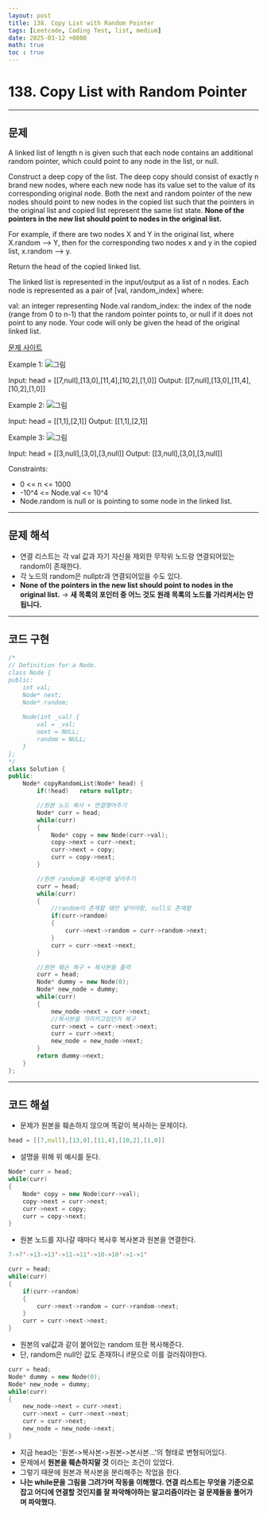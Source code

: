 ```yaml
---
layout: post
title: 138. Copy List with Random Pointer
tags: [Leetcode, Coding Test, list, medium]
date: 2025-03-12 +0800
math: true
toc : true
---
```




# 138. Copy List with Random Pointer



****


## 문제

A linked list of length n is given such that each node contains an additional random pointer, which could point to any node in the list, or null.

Construct a deep copy of the list. The deep copy should consist of exactly n brand new nodes, where each new node has its value set to the value of its corresponding original node. Both the next and random pointer of the new nodes should point to new nodes in the copied list such that the pointers in the original list and copied list represent the same list state. **None of the pointers in the new list should point to nodes in the original list.**

For example, if there are two nodes X and Y in the original list, where X.random --> Y, then for the corresponding two nodes x and y in the copied list, x.random --> y.

Return the head of the copied linked list.

The linked list is represented in the input/output as a list of n nodes. Each node is represented as a pair of [val, random_index] where:

val: an integer representing Node.val
random_index: the index of the node (range from 0 to n-1) that the random pointer points to, or null if it does not point to any node.
Your code will only be given the head of the original linked list.

[문제 사이트](https://leetcode.com/problems/copy-list-with-random-pointer/description/?envType=study-plan-v2&envId=top-interview-150) 

Example 1:
![그림](https://assets.leetcode.com/uploads/2019/12/18/e1.png)

Input: head = [[7,null],[13,0],[11,4],[10,2],[1,0]]
Output: [[7,null],[13,0],[11,4],[10,2],[1,0]]


Example 2:
![그림](https://assets.leetcode.com/uploads/2019/12/18/e2.png)

Input: head = [[1,1],[2,1]]
Output: [[1,1],[2,1]]


Example 3:
![그림](https://assets.leetcode.com/uploads/2019/12/18/e3.png)

Input: head = [[3,null],[3,0],[3,null]]
Output: [[3,null],[3,0],[3,null]]
 

Constraints:

- 0 <= n <= 1000
- -10^4 <= Node.val <= 10^4
- Node.random is null or is pointing to some node in the linked list.



****

## 문제 해석
- 연결 리스트는 각 val 값과 자기 자신을 제외한 무작위 노드랑 연결되어있는 random이 존재한다.
- 각 노드의 random은 nullptr과 연결되어있을 수도 있다.
- **None of the pointers in the new list should point to nodes in the original list.** -> **새 목록의 포인터 중 어느 것도 원래 목록의 노드를 가리켜서는 안 됩니다.**



****


## 코드 구현

```cpp
/*
// Definition for a Node.
class Node {
public:
    int val;
    Node* next;
    Node* random;
    
    Node(int _val) {
        val = _val;
        next = NULL;
        random = NULL;
    }
};
*/
class Solution {
public:
    Node* copyRandomList(Node* head) {
        if(!head)   return nullptr;

        //원본 노드 복사 + 연결맺어주기
        Node* curr = head;
        while(curr)
        {
            Node* copy = new Node(curr->val);
            copy->next = curr->next;
            curr->next = copy;
            curr = copy->next;
        }

        //원본 random을 복사본에 넣어주기
        curr = head;
        while(curr)
        {
            //random이 존재할 때만 넣어야함, null도 존재함
            if(curr->random)
            {
                curr->next->random = curr->random->next;
            }
            curr = curr->next->next;
        }

        //원본 훼손 복구 + 복사본을 출력
        curr = head;
        Node* dummy = new Node(0);
        Node* new_node = dummy;
        while(curr)
        {
            new_node->next = curr->next;
            //복사본을 가리키고있던거 복구
            curr->next = curr->next->next;
            curr = curr->next;
            new_node = new_node->next; 
        }
        return dummy->next;
    }
};
```


****


## 코드 해설
- 문제가 원본을 훼손하지 않으며 똑같이 복사하는 문제이다.

```cpp
head = [[7,null],[13,0],[11,4],[10,2],[1,0]]
```
- 설명을 위해 위 예시를 둔다.

```cpp
Node* curr = head;
while(curr)
{
    Node* copy = new Node(curr->val);
    copy->next = curr->next;
    curr->next = copy;
    curr = copy->next;
}
```
- 원본 노드를 지나갈 때마다 복사후 복사본과 원본을 연결한다.

```cpp
7->7'->13->13'->11->11'->10->10'->1->1'
```


```cpp
curr = head;
while(curr)
{
    if(curr->random)
    {
        curr->next->random = curr->random->next;
    }
    curr = curr->next->next;
}
```
- 원본의 val값과 같이 붙어있는 random 또한 복사해준다.
- 단, random은 null인 값도 존재하니 if문으로 이를 걸러줘야한다.


```cpp
curr = head;
Node* dummy = new Node(0);
Node* new_node = dummy;
while(curr)
{
    new_node->next = curr->next;
    curr->next = curr->next->next;
    curr = curr->next;
    new_node = new_node->next; 
}
```

- 지금 head는 '원본->복사본->원본->본사본...'의 형태로 변형되어있다.
- 문제에서 **원본을 훼손하지말 것** 이라는 조건이 있었다.
- 그렇기 때문에 원본과 복사본을 분리해주는 작업을 한다.
- **나는 while문을 그림을 그려가며 작동을 이해했다. 연결 리스트는 무엇을 기준으로 잡고 어디에 연결할 것인지를 잘 파악해야하는 알고리즘이라는 걸 문제들을 풀어가며 파악했다.**